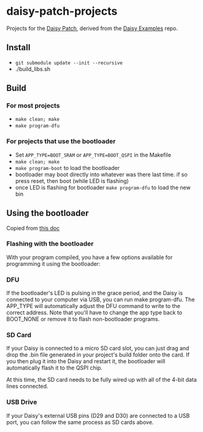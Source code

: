 # daisy-patch-projects

Projects for the [Daisy Patch](https://electro-smith.com/products/patch), 
derived from the [Daisy Examples](https://github.com/electro-smith/DaisyExamples) repo.

## Install

- `git submodule update --init --recursive`
- ./build_libs.sh

## Build

### For most projects 

- `make clean; make`
- `make program-dfu`

### For projects that use the bootloader

- Set `APP_TYPE=BOOT_SRAM` or `APP_TYPE=BOOT_QSPI` in the Makefile
- `make clean; make`
- `make program-boot` to load the bootloader
- bootloader may boot directly into whatever was there last time. if so press reset, then boot (while LED is flashing)
- once LED is flashing for bootloader `make program-dfu` to load the new bin

## Using the bootloader

Copied from [this doc](https://github.com/electro-smith/libDaisy/blob/master/doc/md/_a7_Getting-Started-Daisy-Bootloader.md#flashing-with-the-bootloader)

### Flashing with the bootloader

With your program compiled, you have a few options available for programming it using the bootloader:

### DFU

If the bootloader's LED is pulsing in the grace period, and the Daisy is connected to your computer via USB, you can run make program-dfu. The APP_TYPE will automatically adjust the DFU command to write to the correct address. Note that you'll have to change the app type back to BOOT_NONE or remove it to flash non-bootloader programs.

### SD Card

If your Daisy is connected to a micro SD card slot, you can just drag and drop the .bin file generated in your project's build folder onto the card. If you then plug it into the Daisy and restart it, the bootloader will automatically flash it to the QSPI chip.

At this time, the SD card needs to be fully wired up with all of the 4-bit data lines connected.

### USB Drive

If your Daisy's external USB pins (D29 and D30) are connected to a USB port, you can follow the same process as SD cards above.

